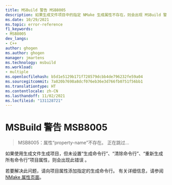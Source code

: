 ```yaml
---
title: MSBuild 警告 MSB8005
description: 如果生成文件项目中的指定 NMake 生成属性不存在，则会出现 MSBuild 警告 MSB8005。
ms.date: 10/29/2021
ms.topic: error-reference
f1_keywords:
- MSB8005
dev_langs:
- C++
author: ghogen
ms.author: ghogen
manager: jmartens
ms.technology: msbuild
ms.workload:
- multiple
ms.openlocfilehash: b5d1e5129b171f728579dcbb4de796232fe59a04
ms.sourcegitcommit: 7a820b7698a8dcf076eb36e3d766fb0751f56bb1
ms.translationtype: HT
ms.contentlocale: zh-CN
ms.lasthandoff: 11/02/2021
ms.locfileid: "131128721"
---
```

# <a name="msbuild-warning-msb8005"></a>MSBuild 警告 MSB8005

> MSB8005：属性“property-name”不存在。  正在跳过...

如果使用生成文件生成项目，但未设置“生成命令行”、“清除命令行”、“重新生成所有命令行”项目属性，则会出现此错误  。

若要解决此问题，请向项目属性添加指定的生成命令行。 有关详细信息，请参阅 [NMake 属性页面](/cpp/build/reference/nmake-property-page)。
